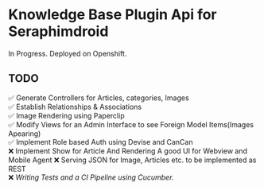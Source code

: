 # Knowledge Base Plugin Api for Seraphimdroid #

In Progress.
Deployed on Openshift.

## TODO ##
✅ Generate Controllers for Articles, categories, Images<br/>
✅ Establish Relationships & Associations<br/>
✅ Image Rendering using Paperclip<br/>
✅ Modify Views for an Admin Interface to see Foreign Model Items(Images Apearing)<br/>
✅ Implement Role based Auth using Devise and CanCan<br/>
❌ Implement Show for Article And Rendering A good UI for Webview and Mobile Agent
<No Longer Needed>❌ Serving JSON for Image, Articles etc. to be implemented as REST<br/>
<Future Proposal>❌ *Writing Tests and a CI Pipeline using Cucumber.*<br/>
